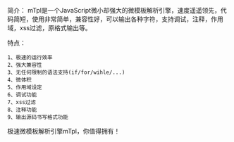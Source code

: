 

简介：
    mTpl是一个JavaScript微小却强大的微模板解析引擎，速度遥遥领先，代码简短，使用非常简单，兼容性好，可以输出各种字符，支持调试，注释，作用域，xss过滤，原格式输出等。


特点：

    1、极速的运行效率
    2、强大兼容性
    3、无任何限制的语法支持(if/for/wihle/...)
    4、微体积
    5、作用域设定
    6、调试功能
    7、xss过滤
    8、注释功能
    9、输出源码书写格式功能
    
极速微模板解析引擎mTpl，你值得拥有！


